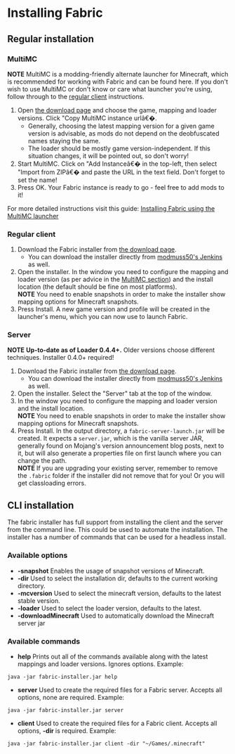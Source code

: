 # Installing Fabric

## Regular installation

### MultiMC

**NOTE** MultiMC is a modding-friendly alternate launcher for Minecraft,
which is recommended for working with Fabric and can be found here. If
you don't wish to use MultiMC or don't know or care what launcher you're
using, follow through to the [regular client](.md#regular_client)
instructions.

1. Open [the download page](https://fabricmc.net/use/) and choose the
   game, mapping and loader versions. Click "Copy MultiMC instance
   urlâ€�.
   - Generally, choosing the latest mapping version for a given game
     version is advisable, as mods do not depend on the deobfuscated
     names staying the same.
   - The loader should be mostly game version-independent. If this
     situation changes, it will be pointed out, so don't worry\!
2. Start MultiMC. Click on "Add Instanceâ€� in the top-left, then select
   "Import from ZIPâ€� and paste the URL in the text field. Don't forget
   to set the name\!
3. Press OK. Your Fabric instance is ready to go - feel free to add
   mods to it\!

For more detailed instructions visit this guide: [Installing Fabric
using the MultiMC launcher](Setup/install_with_multimc.md)

### Regular client

1. Download the Fabric installer from [the download  page](https://fabricmc.net/use/).
   - You can download the installer directly from [modmuss50's    Jenkins](https://jenkins.modmuss50.me/job/FabricMC/job/fabric-installer/job/master/)
     as well.
2. Open the installer. In the window you need to configure the mapping
   and loader version (as per advice in the [MultiMC  section](.md#multimc)) and the install location (the default should be
   fine on most platforms).  
   **NOTE** You need to enable snapshots in order to make the installer
   show mapping options for Minecraft snapshots.
3. Press Install. A new game version and profile will be created in the
   launcher's menu, which you can now use to launch Fabric.

### Server

**NOTE** **Up-to-date as of Loader 0.4.4+.** Older versions choose
different techniques. Installer 0.4.0+ required\!

1. Download the Fabric installer from [the download  page](https://fabricmc.net/use/).
   - You can download the installer directly from [modmuss50's    Jenkins](https://jenkins.modmuss50.me/job/FabricMC/job/fabric-installer/job/master/)
     as well.
2. Open the installer. Select the "Server" tab at the top of the
   window.
3. In the window you need to configure the mapping and loader version
   and the install location.  
   **NOTE** You need to enable snapshots in order to make the installer
   show mapping options for Minecraft snapshots.
4. Press Install. In the output directory, a `fabric-server-launch.jar`
   will be created. It expects a `server.jar`, which is the vanilla
   server JAR, generally found on Mojang's version announcement blog
   posts, next to it, but will also generate a properties file on first
   launch where you can change the path.  
   **NOTE** If you are upgrading your existing server, remember to
   remove the `.fabric` folder if the installer did not remove that for
   you\! Or you will get classloading errors.

## CLI installation

The fabric installer has full support from installing the client and the
server from the command line. This could be used to automate the
installation. The installer has a number of commands that can be used
for a headless install.

### Available options

- **-snapshot** Enables the usage of snapshot versions of Minecraft.
- **-dir** Used to select the installation dir, defaults to the
  current working directory.
- **-mcversion** Used to select the minecraft version, defaults to the
  latest stable version.
- **-loader** Used to select the loader version, defaults to the
  latest.
- **-downloadMinecraft** Used to automatically download the Minecraft
  server jar

### Available commands

- **help** Prints out all of the commands available along with the
  latest mappings and loader versions. Ignores options. Example:

<!-- end list --->

    java -jar fabric-installer.jar help

- **server** Used to create the required files for a Fabric server.
  Accepts all options, none are required. Example:

<!-- end list --->

    java -jar fabric-installer.jar server

- **client** Used to create the required files for a Fabric client.
  Accepts all options, **-dir** is required. Example:

<!-- end list --->

    java -jar fabric-installer.jar client -dir "~/Games/.minecraft"

